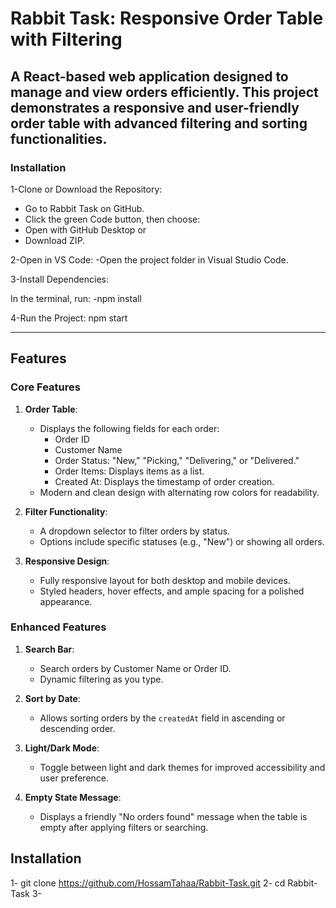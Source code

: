 # Rabbit Task: Responsive Order Table with Filtering

A React-based web application designed to manage and view orders efficiently. This project demonstrates a responsive and user-friendly order table with advanced filtering and sorting functionalities.
--------------------------

 ### Installation
1-Clone or Download the Repository:

- Go to Rabbit Task on GitHub.
- Click the green Code button, then choose:
- Open with GitHub Desktop or
- Download ZIP.
  
2-Open in VS Code:
-Open the project folder in Visual Studio Code.

3-Install Dependencies:

In the terminal, run:
-npm install

4-Run the Project:
npm start
 
------------------------
## Features

### **Core Features**
1. **Order Table**:
   - Displays the following fields for each order:
     - Order ID
     - Customer Name
     - Order Status: "New," "Picking," "Delivering," or "Delivered."
     - Order Items: Displays items as a list.
     - Created At: Displays the timestamp of order creation.
   - Modern and clean design with alternating row colors for readability.

2. **Filter Functionality**:
   - A dropdown selector to filter orders by status.
   - Options include specific statuses (e.g., "New") or showing all orders.

3. **Responsive Design**:
   - Fully responsive layout for both desktop and mobile devices.
   - Styled headers, hover effects, and ample spacing for a polished appearance.

###  **Enhanced Features**
1. **Search Bar**:
   - Search orders by Customer Name or Order ID.
   - Dynamic filtering as you type.

2. **Sort by Date**:
   - Allows sorting orders by the `createdAt` field in ascending or descending order.

3. **Light/Dark Mode**:
   - Toggle between light and dark themes for improved accessibility and user preference.

4. **Empty State Message**:
   - Displays a friendly "No orders found" message when the table is empty after applying filters or searching.

 
 ## Installation

 1- git clone https://github.com/HossamTahaa/Rabbit-Task.git
 2- cd Rabbit-Task
 3- 

